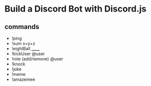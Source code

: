 # Build a Discord Bot with Discord.js

## commands

- !ping
- !sum x+y+z
- !eightBall ****\_\_\_\_****
- !kickUser @user
- !role (add/remove) @user
- !knock
- !joke
- !meme
- !amazemee
